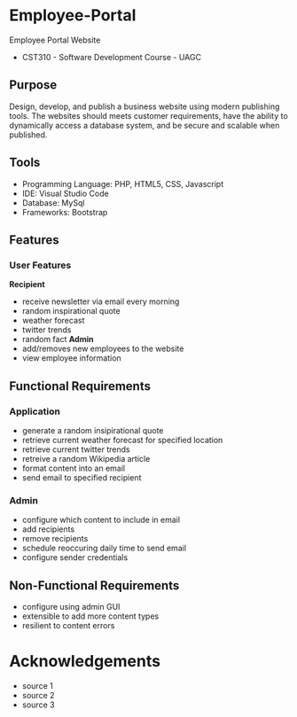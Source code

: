 # Employee-Portal
Employee Portal Website
- CST310 - Software Development Course - UAGC

## Purpose
Design, develop, and publish a business website using modern publishing tools. The websites should meets customer requirements, have the ability to dynamically access a database system, and be secure and scalable when published.

## Tools
- Programming Language: PHP, HTML5, CSS, Javascript
- IDE: Visual Studio Code
- Database: MySql
- Frameworks: Bootstrap

## Features 
### User Features
**Recipient**
- receive newsletter via email every morning
- random inspirational quote
- weather forecast
- twitter trends
- random fact
**Admin**
- add/removes new employees to the website
- view employee information
## Functional Requirements
### Application
- generate a random insipirational quote
- retrieve current weather forecast for specified location
- retrieve current twitter trends
- retreive a random Wikipedia article
- format content into an email
- send email to specified recipient
### Admin
- configure which content to include in email
- add recipients
- remove recipients
- schedule reoccuring daily time to send email
- configure sender credentials
## Non-Functional Requirements
- configure using admin GUI
- extensible to add more content types
- resilient to content errors
# Acknowledgements
- source 1
- source 2
- source 3
<!-- Include all other revelant website, or resources, used to research project details -->